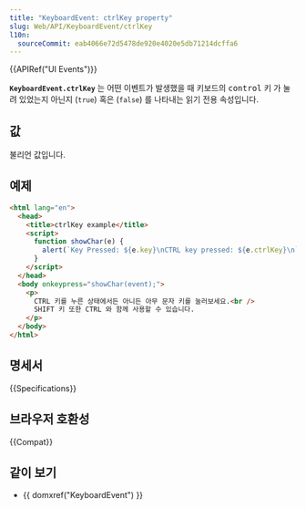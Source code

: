 ```yaml
---
title: "KeyboardEvent: ctrlKey property"
slug: Web/API/KeyboardEvent/ctrlKey
l10n:
  sourceCommit: eab4066e72d5478de920e4020e5db71214dcffa6
---
```


{{APIRef("UI Events")}}

**`KeyboardEvent.ctrlKey`** 는 어떤 이벤트가 발생했을 때 키보드의 <kbd>control</kbd> 키 가 눌려 있었는지 아닌지 (`true`) 혹은 (`false`) 를 나타내는 읽기 전용 속성입니다.

## 값

불리언 값입니다.

## 예제

```html
<html lang="en">
  <head>
    <title>ctrlKey example</title>
    <script>
      function showChar(e) {
        alert(`Key Pressed: ${e.key}\nCTRL key pressed: ${e.ctrlKey}\n`);
      }
    </script>
  </head>
  <body onkeypress="showChar(event);">
    <p>
      CTRL 키를 누른 상태에서든 아니든 아무 문자 키를 눌러보세요.<br />
      SHIFT 키 또한 CTRL 와 함께 사용할 수 있습니다.
    </p>
  </body>
</html>
```

## 명세서

{{Specifications}}

## 브라우저 호환성

{{Compat}}

## 같이 보기

- {{ domxref("KeyboardEvent") }}
